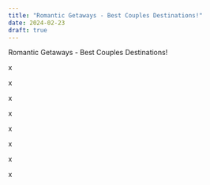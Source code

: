 ```yaml
---
title: "Romantic Getaways - Best Couples Destinations!"
date: 2024-02-23
draft: true
---
```


Romantic Getaways - Best Couples Destinations!  

<!--more--> x

x

x

x

x

x

x

x
